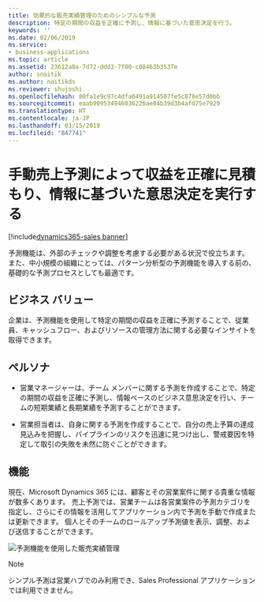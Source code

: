 ```yaml
---
title: 効果的な販売実績管理のためのシンプルな予測
description: 特定の期間の収益を正確に予測し、情報に基づいた意思決定を行う。
keywords: ''
ms.date: 02/06/2019
ms.service:
- business-applications
ms.topic: article
ms.assetid: 23612a8a-7d72-ddd3-7f00-c08463b3537e
author: snaitik
ms.author: naitikds
ms.reviewer: shujoshi
ms.openlocfilehash: 80fa1e9c97c4dfa0491a914507fe5c878e57d0bb
ms.sourcegitcommit: eaab909534946036226ae04b39d3b4afd75e7929
ms.translationtype: HT
ms.contentlocale: ja-JP
ms.lasthandoff: 03/15/2019
ms.locfileid: "847741"
---
```

#  <a name="predict-revenue-accurately-and-make-informed-decisions-withmanualsales-forecasting"></a>手動売上予測によって収益を正確に見積もり、情報に基づいた意思決定を実行する 
[!include[dynamics365-sales banner](../includes/dynamics365-sales.md)]



予測機能は、外部のチェックや調整を考慮する必要がある状況で役立ちます。 また、中小規模の組織にとっては、パターン分析型の予測機能を導入する前の、基礎的な予測プロセスとしても最適です。

## <a name="business-value"></a>ビジネス バリュー

企業は、予測機能を使用して特定の期間の収益を正確に予測することで、従業員、キャッシュフロー、およびリソースの管理方法に関する必要なインサイトを取得できます。

## <a name="personas"></a>ペルソナ

-   営業マネージャーは、チーム メンバーに関する予測を作成することで、特定の期間の収益を正確に予測し、情報ベースのビジネス意思決定を行い、チームの短期業績と長期業績を予測することができます。

-   営業担当者は、自身に関する予測を作成することで、自分の売上予算の達成見込みを把握し、パイプラインのリスクを迅速に見つけ出し、警戒要因を特定して取引の失敗を未然に防ぐことができます。

## <a name="features"></a>機能

現在、Microsoft Dynamics 365 には、顧客とその営業案件に関する貴重な情報が数多くあります。 売上予測では、営業チームは各営業案件の予測カテゴリを指定し、さらにその情報を活用してアプリケーション内で予測を手動で作成または更新できます。 個人とそのチームのロールアップ予測値を表示、調整、および送信することができます。

![予測機能を使用した販売実績管理](media/simple-forecasting-effective-sales-performance-management-1.png "予測機能を使用した販売実績管理")
<!-- picture -->


> [!NOTE]
> シンプル予測は営業ハブでのみ利用でき、Sales Professional アプリケーションでは利用できません。

